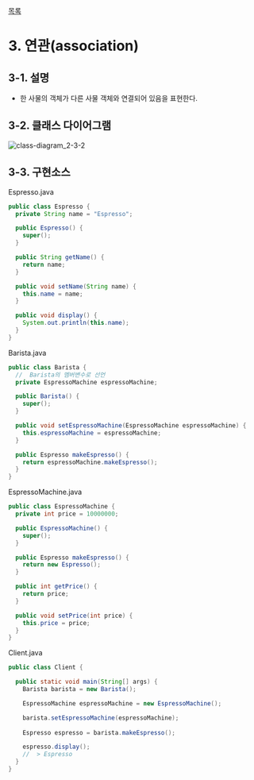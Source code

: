[목록](https://github.com/JungInBaek/TIL/blob/main/README.md)

# 3. 연관(association)

## 3-1. 설명
  - 한 사물의 객체가 다른 사물 객체와 연결되어 있음을 표현한다.

## 3-2. 클래스 다이어그램
![class-diagram_2-3-2](http://www.plantuml.com/plantuml/proxy?src=https://raw.githubusercontent.com/JungInBaek/TIL/main/DesignPattern/ClassDiagram/class-diagram_2-3-2.puml)

## 3-3. 구현소스
Espresso.java
```java
public class Espresso {
  private String name = "Espresso";

  public Espresso() {
    super();
  }

  public String getName() {
    return name;
  }

  public void setName(String name) {
    this.name = name;
  }

  public void display() {
    System.out.println(this.name);
  }
}
```

Barista.java
```java
public class Barista {
  //  Barista의 멤버변수로 선언
  private EspressoMachine espressoMachine;

  public Barista() {
    super();
  }

  public void setEspressoMachine(EspressoMachine espressoMachine) {
    this.espressoMachine = espressoMachine;
  }

  public Espresso makeEspresso() {
    return espressoMachine.makeEspresso();
  }
}
```

EspressoMachine.java
```java
public class EspressoMachine {
  private int price = 10000000;

  public EspressoMachine() {
    super();
  }

  public Espresso makeEspresso() {
    return new Espresso();
  }

  public int getPrice() {
    return price;
  }

  public void setPrice(int price) {
    this.price = price;
  }
}
```

Client.java
```java
public class Client {

  public static void main(String[] args) {
    Barista barista = new Barista();

    EspressoMachine espressoMachine = new EspressoMachine();

    barista.setEspressoMachine(espressoMachine);
    
    Espresso espresso = barista.makeEspresso();

    espresso.display();
    //  > Espresso
  }
}
```
